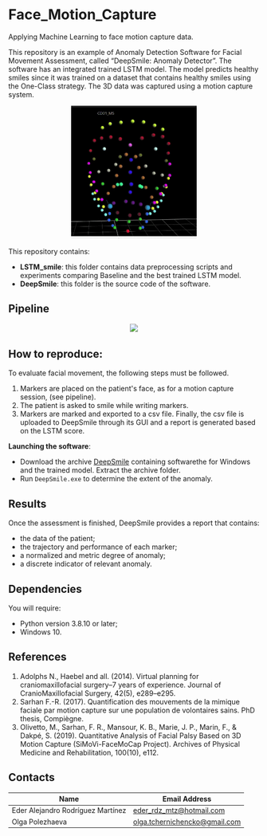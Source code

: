 # Face_Motion_Capture

Applying Machine Learning to face motion capture data.

This repository is an example of Anomaly Detection Software for Facial Movement Assessment, called “DeepSmile: Anomaly Detector”. The software has an integrated trained LSTM model. The model predicts healthy smiles since it was trained on a dataset that contains healthy smiles using the One-Class strategy.
The 3D data was captured using a motion capture system.

<p align=center>
<img src="images/mvt_h.gif" width="50%">
</p>

This repository contains:

- **LSTM_smile**: this folder contains data preprocessing scripts and experiments comparing Baseline and the best trained LSTM model.
- **DeepSmile**: this folder is the source code of the software.

## Pipeline

<p align=center>
<img src="ipeline.png" width="50%">
</p>

## How to reproduce:

To evaluate facial movement, the following steps must be followed.
1. Markers are placed on the patient's face, as for a motion capture session, (see pipeline).
2. The patient is asked to smile while writing markers.
3. Markers are marked and exported to a csv file.
Finally, the csv file is uploaded to DeepSmile through its GUI and a report is generated based on the LSTM score.

**Launching the software**:

- Download the archive  [DeepSmile](https://drive.google.com/file/d/1LHC0isDdlVEOu2xm7c39yGxJ7oFKVDm2/view?usp=sharing) containing softwarethe for Windows and the trained model.  Extract the archive folder.
- Run `DeepSmile.exe`  to determine the extent of the anomaly.

## Results
 
Once the assessment is finished, DeepSmile provides a report that contains:

- the data of the patient; 
- the trajectory and performance of each marker; 
- a normalized and metric degree of anomaly; 
- a discrete indicator of relevant anomaly.


## Dependencies

You will require:

- Python version 3.8.10 or later; 
- Windows 10.


## References


1. Adolphs N., Haebel and all. (2014). Virtual planning for craniomaxillofacial surgery–7 years of experience. Journal of CranioMaxillofacial Surgery, 42(5), e289–e295.
2. Sarhan F.-R. (2017). Quantification des mouvements de la mimique faciale par motion capture sur une population de volontaires sains. PhD thesis, Compiègne. 
3. Olivetto, M., Sarhan, F. R., Mansour, K. B., Marie, J. P., Marin, F., & Dakpé, S. (2019). Quantitative Analysis of Facial Palsy Based on 3D Motion Capture (SiMoVi-FaceMoCap Project). Archives of Physical Medicine and Rehabilitation, 100(10), e112.


## Contacts

|Name                             |Email Address           |
|---------------------------------|------------------------|
|Eder Alejandro Rodríguez Martínez|eder_rdz_mtz@hotmail.com|
Olga Polezhaeva|olga.tchernichencko@gmail.com|